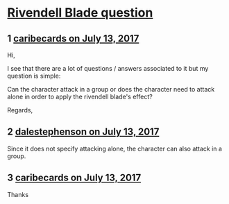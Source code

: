 # [Rivendell Blade question](https://community.fantasyflightgames.com/topic/254036-rivendell-blade-question/)

## 1 [caribecards on July 13, 2017](https://community.fantasyflightgames.com/topic/254036-rivendell-blade-question/?do=findComment&comment=2878264)

Hi,

I see that there are a lot of questions / answers associated to it but my question is simple:

Can the character attack in a group or does the character need to attack alone in order to apply the rivendell blade's effect?

Regards,

## 2 [dalestephenson on July 13, 2017](https://community.fantasyflightgames.com/topic/254036-rivendell-blade-question/?do=findComment&comment=2878333)

Since it does not specify attacking alone, the character can also attack in a group.

## 3 [caribecards on July 13, 2017](https://community.fantasyflightgames.com/topic/254036-rivendell-blade-question/?do=findComment&comment=2878337)

Thanks

